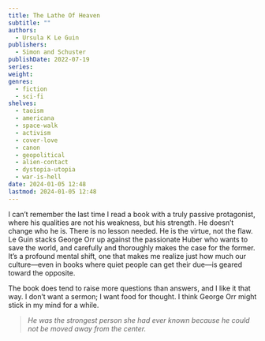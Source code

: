 ```yaml
---
title: The Lathe Of Heaven
subtitle: ""
authors:
  - Ursula K Le Guin
publishers:
  - Simon and Schuster
publishDate: 2022-07-19
series: 
weight: 
genres:
  - fiction
  - sci-fi
shelves:
  - taoism
  - americana
  - space-walk
  - activism
  - cover-love
  - canon
  - geopolitical
  - alien-contact
  - dystopia-utopia
  - war-is-hell
date: 2024-01-05 12:48
lastmod: 2024-01-05 12:48
---
```

I can’t remember the last time I read a book with a truly passive protagonist, where his qualities are not his weakness, but his strength. He doesn’t change who he is. There is no lesson needed. He is the virtue, not the flaw. Le Guin stacks George Orr up against the passionate Huber who wants to save the world, and carefully and thoroughly makes the case for the former. It’s a profound mental shift, one that makes me realize just how much our culture—even in books where quiet people can get their due—is geared toward the opposite.  
  
The book does tend to raise more questions than answers, and I like it that way. I don’t want a sermon; I want food for thought. I think George Orr might stick in my mind for a while.  

> _He was the strongest person she had ever known because he could not be moved away from the center._